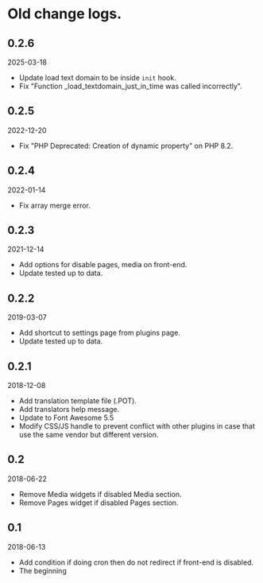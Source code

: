 # Old change logs.

## 0.2.6
2025-03-18

* Update load text domain to be inside `init` hook.
* Fix "Function _load_textdomain_just_in_time was called incorrectly".

## 0.2.5
2022-12-20

* Fix "PHP Deprecated: Creation of dynamic property" on PHP 8.2.

## 0.2.4
2022-01-14

* Fix array merge error.

## 0.2.3
2021-12-14

* Add options for disable pages, media on front-end.
* Update tested up to data.

## 0.2.2
2019-03-07

* Add shortcut to settings page from plugins page.
* Update tested up to data.

## 0.2.1
2018-12-08

* Add translation template file (.POT).
* Add translators help message.
* Update to Font Awesome 5.5
* Modify CSS/JS handle to prevent conflict with other plugins in case that use the same vendor but different version.

## 0.2
2018-06-22

* Remove Media widgets if disabled Media section.
* Remove Pages widget if disabled Pages section.

## 0.1
2018-06-13

* Add condition if doing cron then do not redirect if front-end is disabled.
* The beginning